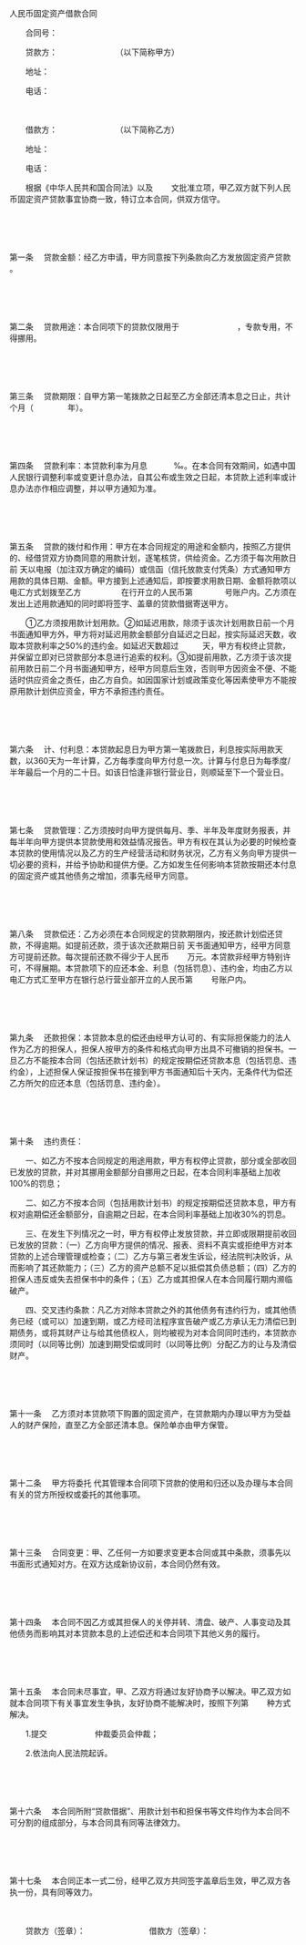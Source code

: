



人民币固定资产借款合同



 

　　合同号：

　　贷款方：　　　　　　　 （以下简称甲方）

　　地址：

　　电话：　

　　

　　借款方：　　　　　　　 （以下简称乙方）

　　地址：

　　电话：　　

　　根据《中华人民共和国合同法》以及　　 文批准立项，甲乙双方就下列人民币固定资产贷款事宜协商一致，特订立本合同，供双方信守。

　　

　　

第一条
　贷款金额：经乙方申请，甲方同意按下列条款向乙方发放固定资产贷款　　　　　　　 。

　　

　　

第二条
　贷款用途：本合同项下的贷款仅限用于　　　　　　　 ，专款专用，不得挪用。

　　

　　

第三条
　贷款期限：自甲方第一笔拨款之日起至乙方全部还清本息之日止，共计　　个月（　　　　 年）。

　　

　　

第四条
　贷款利率：本贷款利率为月息　　　 ‰。在本合同有效期间，如遇中国人民银行调整利率或变更计息办法，自其公布或生效之日起，本贷款上述利率或计息办法亦作相应调整，并以甲方通知为准。

　　

　　

第五条
　贷款的拨付和作用：甲方在本合同规定的用途和金额内，按照乙方提供的、经借贷双方协商同意的用款计划，逐笔核贷，供给资金。乙方须于每次用款日前 天以电报（加注双方确定的编码）或信函（信托放款支付凭条）方式通知甲方用款的具体日期、金额。甲方接到上述通知后，即按要求用款日期、金额将款项以电汇方式划拨至乙方　　　　　在行开立的人民币第　　　　号账户内。乙方须在发出上述用款通知的同时即将签字、盖章的贷款借据寄送甲方。

　　①乙方须按用款计划用款。②如延迟用款，除须于该次计划用款日前一个月书面通知甲方外，甲方将对延迟用款金额部分自延迟之日起，按实际延迟天数，收取本贷款利率之50%的违约金。如延迟天数超过　　　天，甲方有权终止贷款，并保留立即对已贷款部分本息进行追索的权利。③如提前用款，乙方须于该次提前用款日前二个月书面通知甲方，经甲方同意后生效，否则甲方因资金不便、不能适时供应资金之责任，由乙方自负。如因国家计划或政策变化等因素使甲方不能按原用款计划供应资金，甲方不承担违约责任。

　　

　　

第六条
　计、付利息：本贷款起息日为甲方第一笔拨款日，利息按实际用款天数，以360天为一年计算，乙方每季度向甲方付息一次。计算与付息日为每季度/半年最后一个月的二十日。如该日恰逢非银行营业日，则顺延至下一个营业日。

　　

　　

第七条
　贷款管理：乙方须按时向甲方提供每月、季、半年及年度财务报表，并每半年向甲方提供本贷款使用和效益情况报告。甲方有权在其认为必要的时候检查本贷款的使用情况以及乙方的生产经营活动和财务状况，乙方有义务向甲方提供一切必要的资料，并给予协助和提供方便。乙方如发生任何影响本贷款按期还本付息的固定资产或其他债务之增加，须事先经甲方同意。

　　

　　

第八条
　贷款偿还：乙方必须在本合同规定的贷款期限内，按还款计划偿还贷款，不得逾期。如提前还款，须于该次还款期日前 天书面通知甲方，经甲方同意方可提前还款。每次提前还款不得少于人民币　　 万元。本贷款非经甲方特别许可，不得展期。本贷款项下的应还本金、利息（包括罚息）、违约金，均由乙方以电汇方式汇至甲方在银行总行营业部开立的人民币第　　 号账户内。

　　

　　

第九条
　还款担保：本贷款本息的偿还由经甲方认可的、有实际担保能力的法人作为乙方的担保人，担保人按甲方的条件和格式向甲方出具不可撤销的担保书。一旦乙方不能按本合同（包括还款计划书）的规定按期偿还贷款本息（包括罚息、违约金），上述担保人保证按担保书在接到甲方书面通知后十天内，无条件代为偿还乙方所欠的应还本息（包括罚息、违约金）。

　　

　　

第十条
　违约责任：

　　一、如乙方不按本合同规定的用途用款，甲方有权停止贷款，部分或全部收回已发放的贷款，并对其挪用金额部分自挪用之日起，在本合同利率基础上加收100%的罚息；

　　二、如乙方不按本合同（包括用款计划书）的规定按期偿还贷款本息，甲方有权对逾期偿还金额部分，自逾期之日起，在本合同利率基础上加收30%的罚息。

　　三、在发生下列情况之一时，甲方有权停止发放贷款，并立即或限期提前收回已发放的贷款：（一）乙方向甲方提供的情况、报表、资料不真实或拒绝甲方对本贷款的上述合理管理或检查；（二）乙方与第三者发生诉讼，经法院判决败诉，从而影响了其还款能力；（三）乙方的资产总额不足以抵偿其负债总额；（四）乙方的担保人违反或失去担保书中的条件；（五）乙方或其担保人在本合同履行期内濒临破产。

　　四、交叉违约条款：凡乙方对除本贷款之外的其他债务有违约行为，或其他债务已经（或可以）加速到期，或乙方经司法程序宣告破产或乙方承认无力清偿已到期债务，或将其财产让与给其他债权人，则均被视为对本合同同时违约，本贷款亦须同时（以同等比例）加速到期受偿或同时（以同等比例）分配乙方的让与及清偿财产。

　　

　　

第十一条
　乙方须对本贷款项下购置的固定资产，在贷款期内办理以甲方为受益人的财产保险，直至乙方全部还清本息。保险单亦由甲方保管。

　　

　　

第十二条
　甲方将委托 代其管理本合同项下贷款的使用和归还以及办理与本合同有关的贷方所授权或委托的其他事项。

　　

　　

第十三条
　合同变更：甲、乙任何一方如要求变更本合同或其中条款，须事先以书面形式通知对方。在双方达成新协议前，本合同仍然有效。

　　

　　

第十四条
　本合同不因乙方或其担保人的关停并转、清盘、破产、人事变动及其他债务而影响其对本贷款本息的上述偿还和本合同项下其他义务的履行。

　　

　　

第十五条
　本合同未尽事宜，甲、乙双方将通过友好协商予以解决。甲乙双方如就本合同项下有关事宜发生争执，友好协商不能解决时，按照下列第　　 种方式解决。

　　1.提交　　　　　　仲裁委员会仲裁；

　　2.依法向人民法院起诉。

　　

　　

第十六条
　本合同所附“贷款借据”、用款计划书和担保书等文件均作为本合同不可分割的组成部分，与本合同具有同等法律效力。

　　

　　

第十七条
　本合同正本一式二份，经甲乙双方共同签字盖章后生效，甲乙双方各执一份，具有同等效力。　　

　　

　　贷款方（签章）：　　　　　　　　借款方（签章）：